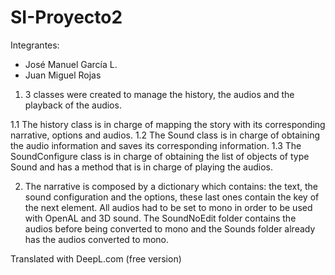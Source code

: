 # SI-Proyecto2

Integrantes:
- José Manuel García L.
- Juan Miguel Rojas

1. 3 classes were created to manage the history, the audios and the playback of the audios.
   
1.1 The history class is in charge of mapping the story with its corresponding narrative, options and audios. 
1.2 The Sound class is in charge of obtaining the audio information and saves its corresponding information.
1.3 The SoundConfigure class is in charge of obtaining the list of objects of type Sound and has a method that is in charge of playing the audios.

2. The narrative is composed by a dictionary which contains: the text, the sound configuration and the options, these last ones contain the key of the next element.
All audios had to be set to mono in order to be used with OpenAL and 3D sound. The SoundNoEdit folder contains the audios before being converted to mono and the Sounds folder already has the audios converted to mono.

Translated with DeepL.com (free version)
